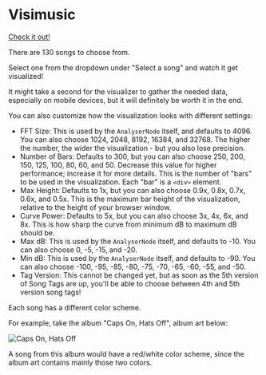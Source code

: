 # Visimusic

[Check it out!](https://marblelover003.github.io/Visimusic/)

There are 130 songs to choose from.

Select one from the dropdown under "Select a song" and watch it get visualized!

It might take a second for the visualizer to gather the needed data, especially on mobile devices, but it will definitely be worth it in the end.

You can also customize how the visualization looks with different settings:

- FFT Size: This is used by the `AnalyserNode` itself, and defaults to 4096. You can also choose 1024, 2048, 8192, 16384, and 32768. The higher the number, the wider the visualization - but you also lose precision.
- Number of Bars: Defaults to 300, but you can also choose 250, 200, 150, 125, 100, 80, 60, and 50. Decrease this value for higher performance; increase it for more details. This is the number of "bars" to be used in the visualization. Each "bar" is a `<div>` element.
- Max Height: Defaults to 1x, but you can also choose 0.9x, 0.8x, 0.7x, 0.6x, and 0.5x. This is the maximum bar height of the visualization, relative to the height of your browser window.
- Curve Power: Defaults to 5x, but you can also choose 3x, 4x, 6x, and 8x. This is how sharp the curve from minimum dB to maximum dB should be.
- Max dB: This is used by the `AnalyserNode` itself, and defaults to -10. You can also choose 0, -5, -15, and -20.
- Min dB: This is used by the `AnalyserNode` itself, and defaults to -90. You can also choose -100, -95, -85, -80, -75, -70, -65, -60, -55, and -50.
- Tag Version: This cannot be changed yet, but as soon as the 5th version of Song Tags are up, you'll be able to choose between 4th and 5th version song tags!

Each song has a different color scheme.

For example, take the album "Caps On, Hats Off", album art below:

![Caps On, Hats Off](https://marblelover003.github.io/Visimusic/Music-Albums/Caps%20On,%20Hats%20Off.JPG "Caps On, Hats Off by Bossfight")

A song from this album would have a red/white color scheme, since the album art contains mainly those two colors.

